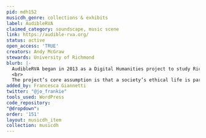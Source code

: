 ```yaml
---
pid: mdh152
musicdh_genre: collections & exhibits
label: AudibleRVA
claimed_category: soundscape, music scene
link: https://audible-rva.org/
status: active
open_access: 'TRUE'
creators: Andy McGraw
stewards: University of Richmond
blurb: |-
  AudibleRVA began in 2013 as a Digital Humanities project to study Richmond’s soundscape and music scene. Ongoing projects are organized along several themes: Live Music, Infrastructure, Education, Soundscapes, Noise, and Carceral Soundscapes.
  <br>
  The project’s core assumption is that a society’s ethical life is partly expressed through the allocation of sonic “goods,” including access to music making and listening and musical infrastructure (venues, schools, stores).
added_by: Francesca Giannetti
twitter: "@jo_frankie"
tools_used: WordPress
code_repository: 
"@dropdown": 
order: '151'
layout: musicdh_item
collection: musicdh
---
```

